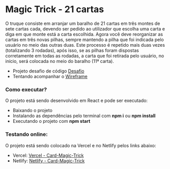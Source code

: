 # Magic Trick - 21 cartas

O truque consiste em arranjar um baralho de 21 cartas em três montes de sete cartas cada, devendo ser pedido ao utilizador que escolha uma carta e diga em que monte está a carta escolhida. Agora você deve reorganizar as cartas em três novas pilhas, sempre mantendo a pilha que foi indicada pelo usuário no meio das outras duas. Este processo é repetido mais duas vezes (totalizando 3 rodadas), após isso, se as pilhas foram dispostas corretamente em todas as rodadas, a carta que foi retirada pelo usuário, no início, será colocada no meio do baralho (11ª carta).
 - Projeto desafio de código [Desafio](https://gist.github.com/araujovicthor/70e87dd9643d7e297f78dce0e8b185f0)
 - Tentando acompanhar o [Wireframe](https://www.figma.com/file/V1f8kAcm9cxxFCFcjyMz9s/Magic-Trick?node-id=0%3A1)


### Como executar?
O projeto está sendo desenvolvido em React e pode ser executado:
 - Baixando o projeto
 - Instalando as dependências pelo terminal com **npm i** ou **npm install**
 - Executando o projeto com **npm start**

### Testando online:
O projeto está sendo colocado na Vercel e no Netlify pelos links abaixo:
 - Vercel: [Vercel - Card-Magic-Trick](https://card-magic-trick.vercel.app/)
 - Netlify: [Netlify - Card-Magic-Trick](https://card-magic-trick.netlify.app/)

